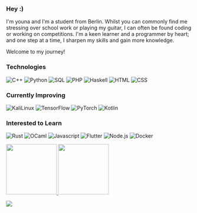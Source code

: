 ### Hey :)
I'm youna and I'm a student from Berlin.
Whilst you can commonly find me stressing over school work or playing my guitar, I can often be found coding or working on competitions. 
I'm a keen learner and a programmer by heart; and one step at a time, I sharpen my skills and gain more knowledge.

Welcome to my journey!

### Technologies
![C++](https://img.shields.io/badge/-C++-000?&logo=c%2b%2b&logoColor=00599C)
![Python](https://img.shields.io/badge/-Python-000?&logo=Python)
![SQL](https://img.shields.io/badge/-SQL-000?&logo=MySQL)
![PHP](https://img.shields.io/badge/-PHP-000?&logo=PHP)
![Haskell](https://img.shields.io/badge/-Haskell-000?&logo=Haskell)
![HTML](https://img.shields.io/badge/-HTML5-000?&logo=HTML5)
![CSS](https://img.shields.io/badge/-CSS3-000?&logo=CSS3)


### Currently Improving

![KaliLinux](https://img.shields.io/badge/-KaliLinux-000?&logo=KaliLinux)
![TensorFlow](https://img.shields.io/badge/-TensorFlow-000?&logo=TensorFlow)
![PyTorch](https://img.shields.io/badge/-PyTorch-000?&logo=PyTorch)
![Kotlin](https://img.shields.io/badge/-Kotlin-000?&logo=Kotlin)


### Interested to Learn
![Rust](https://img.shields.io/badge/-Rust-000?&logo=Rust)
![OCaml](https://img.shields.io/badge/-OCaml-000?&logo=OCaml) 
![Javascript](https://img.shields.io/badge/-JavaScript-000?&logo=JavaScript)
![Flutter](https://img.shields.io/badge/-Flutter-000?&logo=Flutter)
![Node.js](https://img.shields.io/badge/-Node.js-000?&logo=Node.js)
![Docker](https://img.shields.io/badge/-Docker-000?&logo=Docker)

<a href="https://github.com/younaorg">

<img height="137px" src="https://github-readme-stats.vercel.app/api?username=younaorg&hide_title=true&hide_border=true&show_icons=true&include_all_commits=true&count_private=true&line_height=21&text_color=000&icon_color=000&bg_color=0,ea6161,ffc64d,fffc4d,52fa5a&theme=graywhite" /><!-- wi*quL3fcV --> 
<img height="137px" src="https://github-readme-stats.vercel.app/api/top-langs/?username=younaorg&hide=html&hide_title=true&hide_border=true&layout=compact&langs_count=6&exclude_repo=TryHackMe-auf-Crack&text_color=000&icon_color=fff&bg_color=0,52fa5a,4dfcff,c64dff&theme=graywhite" /> </a>

<img src="https://capsule-render.vercel.app/api?type=waving&color=gradient&height=60&section=footer"/>
